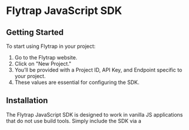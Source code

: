 # Flytrap JavaScript SDK

## Getting Started
To start using Flytrap in your project:

1. Go to the Flytrap website.
2. Click on "New Project."
3. You’ll be provided with a Project ID, API Key, and Endpoint specific to your project.
4. These values are essential for configuring the SDK.

## Installation
The Flytrap JavaScript SDK is designed to work in vanilla JS applications that do not use build tools. Simply include the SDK via a <script> tag in your HTML file.

```html
<script src="https://cdn.flytrap.com/sdk/flytrap.js"></script>
<script>
  // Initialize Flytrap with your project credentials
  flytrap.init({
    projectId: "YOUR_PROJECT_ID",
    apiEndpoint: "YOUR_ENDPOINT",
    apiKey: "YOUR_API_KEY",
    includeContext: true, // Optional: Enable source code context logging (default is true)
  });
</script>
```

Usage
1. Automatically Capturing Global Errors
The Flytrap SDK automatically sets up global error and unhandled promise rejection handlers. These handlers ensure any uncaught exceptions or rejections are captured and logged.

2. Manually Capturing Exceptions
For specific exceptions that you want to capture (e.g., inside a try/catch block), use the captureException method:

```javascript
try {
  // Your code here
  throw new Error("Something went wrong!");
} catch (error) {
  flytrap.captureException(error, {
    method: "GET", // Optional: HTTP method, if applicable
    url: "https://example.com/api", // Optional: URL, if applicable
  });
}
```

### Metadata
The second argument to captureException is an optional metadata object. This can include additional context about the request, such as:

- method: The HTTP method (e.g., "GET", "POST").
- url: The URL associated with the request or action that caused the error.

3. Source Code Context (Optional)
When includeContext is set to true (default), Flytrap attempts to capture snippets of your source code around the error location (e.g., the file, line number, and surrounding lines).

This feature requires source files to be accessible at runtime.
If source files are unavailable, Flytrap will send the minified code location instead. 

### Example App Setup
Here’s a complete example using Flytrap in a basic HTML app:

```html
<!DOCTYPE html>
<html lang="en">
<head>
  <meta charset="UTF-8">
  <meta name="viewport" content="width=device-width, initial-scale=1.0">
  <title>Flytrap SDK Demo</title>
  <script src="https://cdn.flytrap.com/sdk/flytrap.js"></script>
  <script>
    // Initialize Flytrap
    flytrap.init({
      projectId: "YOUR_PROJECT_ID",
      apiEndpoint: "YOUR_ENDPOINT",
      apiKey: "YOUR_API_KEY",
    });

    // Example: Global error trigger
    document.addEventListener("DOMContentLoaded", () => {
      // Uncaught error
      document.getElementById("uncaughtError").addEventListener("click", () => {
        throw new Error("This is an uncaught error!");
      });

      // Caught error
      document.getElementById("caughtError").addEventListener("click", () => {
        try {
          throw new Error("This is a caught error!");
        } catch (e) {
          flytrap.captureException(e, {
            method: "GET",
            url: "https://example.com/api",
            status: 500,
          });
        }
      });
    });
  </script>
</head>
<body>
  <h1>Flytrap SDK Demo</h1>
  <button id="uncaughtError">Trigger Uncaught Error</button>
  <button id="caughtError">Trigger Caught Error</button>
</body>
</html>
```

## Backend Source Map Integration (Planned)
If source maps are unavailable in the browser, you can upload your source maps to the Flytrap backend. The backend will use these to resolve minified stack traces into meaningful error locations with full context.
